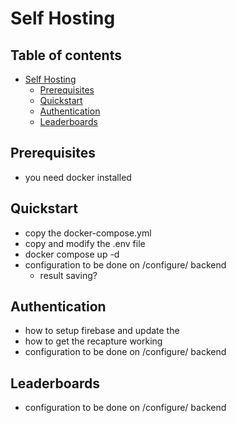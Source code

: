 # Self Hosting

<!-- TOC ignore:true -->
## Table of contents

<!-- TOC -->

- [Self Hosting](#self-hosting)
    - [Prerequisites](#prerequisites)
    - [Quickstart](#quickstart)
    - [Authentication](#authentication)
    - [Leaderboards](#leaderboards)

<!-- /TOC -->

## Prerequisites
- you need docker installed

## Quickstart

- copy the docker-compose.yml
- copy and modify the .env file
- docker compose up -d
- configuration to be done on /configure/ backend
  - result saving?

## Authentication

- how to setup firebase and update the
- how to get the recapture working
- configuration to be done on /configure/ backend


## Leaderboards
- configuration to be done on /configure/ backend